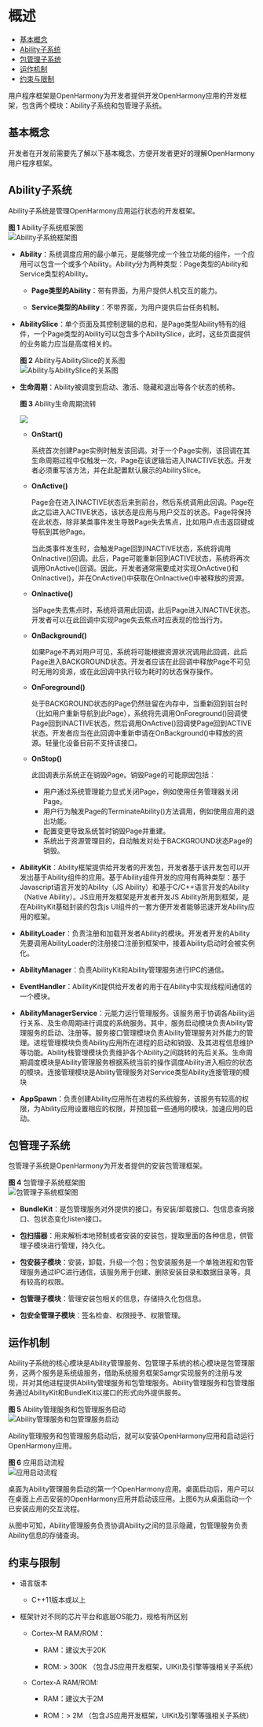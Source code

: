 # 概述<a name="ZH-CN_TOPIC_0000001062225512"></a>

-   [基本概念](#section72601941194812)
-   [Ability子系统](#section14633111813374)
-   [包管理子系统](#section1341146154412)
-   [运作机制](#section94302021112717)
-   [约束与限制](#section89534912527)

用户程序框架是OpenHarmony为开发者提供开发OpenHarmony应用的开发框架，包含两个模块：Ability子系统和包管理子系统。

## 基本概念<a name="section72601941194812"></a>

开发者在开发前需要先了解以下基本概念，方便开发者更好的理解OpenHarmony用户程序框架。

## Ability子系统<a name="section14633111813374"></a>

Ability子系统是管理OpenHarmony应用运行状态的开发框架。

**图 1**  Ability子系统框架图<a name="fig9759195514371"></a>  
![](figure/Ability子系统框架图.png "Ability子系统框架图")

-   **Ability**：系统调度应用的最小单元，是能够完成一个独立功能的组件，一个应用可以包含一个或多个Ability。Ability分为两种类型：Page类型的Ability和Service类型的Ability。
    -   **Page类型的Ability**：带有界面，为用户提供人机交互的能力。

    -   **Service类型的Ability**：不带界面，为用户提供后台任务机制。



-   **AbilitySlice**：单个页面及其控制逻辑的总和，是Page类型Ability特有的组件，一个Page类型的Ability可以包含多个AbilitySlice，此时，这些页面提供的业务能力应当是高度相关的。

    **图 2**  Ability与AbilitySlice的关系图<a name="fig1065819910347"></a>  
    ![](figure/Ability与AbilitySlice的关系图.png "Ability与AbilitySlice的关系图")

-   **生命周期**：Ability被调度到启动、激活、隐藏和退出等各个状态的统称。

    **图 3**  Ability生命周期流转<a name="fig56111543375"></a>  
    

    ![](figure/图片1.png)

    -   **OnStart\(\)**

        系统首次创建Page实例时触发该回调。对于一个Page实例，该回调在其生命周期过程中仅触发一次，Page在该逻辑后进入INACTIVE状态。开发者必须重写该方法，并在此配置默认展示的AbilitySlice。

    -   **OnActive\(\)**

        Page会在进入INACTIVE状态后来到前台，然后系统调用此回调。Page在此之后进入ACTIVE状态，该状态是应用与用户交互的状态。Page将保持在此状态，除非某类事件发生导致Page失去焦点，比如用户点击返回键或导航到其他Page。

        当此类事件发生时，会触发Page回到INACTIVE状态，系统将调用OnInactive\(\)回调。此后，Page可能重新回到ACTIVE状态，系统将再次调用OnActive\(\)回调。因此，开发者通常需要成对实现OnActive\(\)和OnInactive\(\)，并在OnActive\(\)中获取在OnInactive\(\)中被释放的资源。

    -   **OnInactive\(\)**

        当Page失去焦点时，系统将调用此回调，此后Page进入INACTIVE状态。开发者可以在此回调中实现Page失去焦点时应表现的恰当行为。

    -   **OnBackground\(\)**

        如果Page不再对用户可见，系统将可能根据资源状况调用此回调，此后Page进入BACKGROUND状态。开发者应该在此回调中释放Page不可见时无用的资源，或在此回调中执行较为耗时的状态保存操作。

    -   **OnForeground\(\)**

        处于BACKGROUND状态的Page仍然驻留在内存中，当重新回到前台时（比如用户重新导航到此Page），系统将先调用OnForeground\(\)回调使Page回到INACTIVE状态，然后调用OnActive\(\)回调使Page回到ACTIVE状态。开发者应当在此回调中重新申请在OnBackground\(\)中释放的资源。轻量化设备目前不支持该接口。

    -   **OnStop\(\)**

        此回调表示系统正在销毁Page。销毁Page的可能原因包括：

        -   用户通过系统管理能力显式关闭Page，例如使用任务管理器关闭Page。
        -   用户行为触发Page的TerminateAbility\(\)方法调用，例如使用应用的退出功能。
        -   配置变更导致系统暂时销毁Page并重建。
        -   系统出于资源管理目的，自动触发对处于BACKGROUND状态Page的销毁。


-   **AbilityKit**：Ability框架提供给开发者的开发包，开发者基于该开发包可以开发出基于Ability组件的应用。基于Ability组件开发的应用有两种类型：基于Javascript语言开发的Ability（JS Ability）和基于C/C++语言开发的Ability（Native Ability）。JS应用开发框架是开发者开发JS Ability所用到框架，是在AbilityKit基础封装的包含js UI组件的一套方便开发者能够迅速开发Ability应用的框架。
-   **AbilityLoader**：负责注册和加载开发者Ability的模块。开发者开发的Ability先要调用AbilityLoader的注册接口注册到框架中，接着Ability启动时会被实例化。

-   **AbilityManager**：负责AbilityKit和Ability管理服务进行IPC的通信。

-   **EventHandler**：AbilityKit提供给开发者的用于在Ability中实现线程间通信的一个模块。

-   **AbilityManagerService**：元能力运行管理服务。该服务用于协调各Ability运行关系、及生命周期进行调度的系统服务。其中，服务启动模块负责Ability管理服务的启动、注册等。服务接口管理模块负责Ability管理服务对外能力的管理。进程管理模块负责Ability应用所在进程的启动和销毁、及其进程信息维护等功能。Ability栈管理模块负责维护各个Ability之间跳转的先后关系。生命周期调度模块是Ability管理服务根据系统当前的操作调度Ability进入相应的状态的模块。连接管理模块是Ability管理服务对Service类型Ability连接管理的模块

-   **AppSpawn**：负责创建Ability应用所在进程的系统服务，该服务有较高的权限，为Ability应用设置相应的权限，并预加载一些通用的模块，加速应用的启动。


## 包管理子系统<a name="section1341146154412"></a>

包管理子系统是OpenHarmony为开发者提供的安装包管理框架。

**图 4**  包管理子系统框架图<a name="fig85883251434"></a>  
![](figure/包管理子系统框架图.png "包管理子系统框架图")

-   **BundleKit**：是包管理服务对外提供的接口，有安装/卸载接口、包信息查询接口、包状态变化listen接口。
-   **包扫描器**：用来解析本地预制或者安装的安装包，提取里面的各种信息，供管理子模块进行管理，持久化。
-   **包安装子模块**：安装，卸载，升级一个包；包安装服务是一个单独进程和包管理服务通过IPC进行通信，该服务用于创建、删除安装目录和数据目录等，具有较高的权限。

-   **包管理子模块**：管理安装包相关的信息，存储持久化包信息。

-   **包安全管理子模块**：签名检查、权限授予、权限管理。


## 运作机制<a name="section94302021112717"></a>

Ability子系统的核心模块是Ability管理服务、包管理子系统的核心模块是包管理服务，这两个服务是系统级服务，借助系统服务框架Samgr实现服务的注册与发现，并对其他进程提供Ability管理服务和包管理服务。Ability管理服务和包管理服务通过AbilityKit和BundleKit以接口的形式向外提供服务。

**图 5**  Ability管理服务和包管理服务启动<a name="fig13121104711910"></a>  
![](figure/Ability管理服务和包管理服务启动.png "Ability管理服务和包管理服务启动")

Ability管理服务和包管理服务启动后，就可以安装OpenHarmony应用和启动运行OpenHarmony应用。

**图 6**  应用启动流程<a name="fig756104112311"></a>  
![](figure/应用启动流程.png "应用启动流程")

桌面为Ability管理服务启动的第一个OpenHarmony应用。桌面启动后，用户可以在桌面上点击安装的OpenHarmony应用并启动该应用。上图6为从桌面启动一个已安装应用的交互流程。

从图中可知，Ability管理服务负责协调Ability之间的显示隐藏，包管理服务负责Ability信息的存储查询。

## 约束与限制<a name="section89534912527"></a>

-   语言版本

    -   C++11版本或以上


-   框架针对不同的芯片平台和底层OS能力，规格有所区别

    -   Cortex-M RAM/ROM：

        -   RAM：建议大于20K

        -   ROM: \> 300K （包含JS应用开发框架，UIKit及引擎等强相关子系统）

    -   Cortex-A RAM/ROM:

        -   RAM：建议大于2M

        -   ROM：\> 2M （包含JS应用开发框架，UIKit及引擎等强相关子系统）




